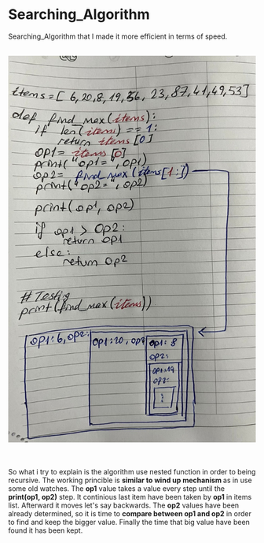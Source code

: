 # Searching_Algorithm
Searching_Algorithm that I made it more efficient in terms of speed.
<br>
<br>

<div align="center"><img src="sa (2).jpg" alt="the Illustration" /></div>
<br>
<br>

<p>So what i try to explain is the algorithm use nested function in order to being recursive. The working princible is <strong>similar to wind up mechanism </strong> as in use some old watches. The <strong>op1</strong> value takes a value every step until the <strong>print(op1, op2)</strong> step. It continious last item have been taken by <strong>op1</strong> in items list. Afterward it moves let's say backwards. The <strong>op2</strong> values have been already determined, so it is time to <strong>compare between op1 and op2</strong> in order to find and keep the bigger value. Finally the time that big value have been found it has been kept.</p>
